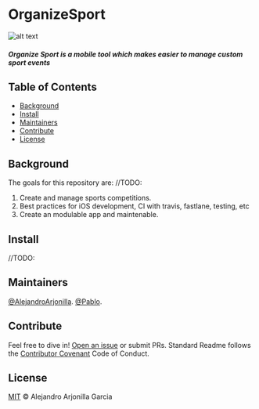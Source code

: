 # OrganizeSport
![alt text](https://ec.europa.eu/sport/sites/sport/files/shutterstock_304691351.jpg)
##### **Organize Sport** is a mobile tool which makes easier to manage custom sport events
## Table of Contents
- [Background](#background)
- [Install](#install)
- [Maintainers](#maintainers)
- [Contribute](#contribute)
- [License](#license)
## Background
The goals for this repository are:
//TODO:
1. Create and manage sports competitions.
2. Best practices for iOS development, CI with travis, fastlane, testing, etc
3. Create an modulable app and maintenable.

## Install
//TODO:
## Maintainers
[@AlejandroArjonilla](https://github.com/alexkater).
[@Pablo](https://github.com/pablodeafsapps).
## Contribute
Feel free to dive in! [Open an issue](https://github.com/alexkater/OrganizerSport_IOS/issues/new) or submit PRs.
Standard Readme follows the [Contributor Covenant](http://contributor-covenant.org/version/1/3/0/) Code of Conduct.
## License
[MIT](LICENSE) © Alejandro Arjonilla Garcia
